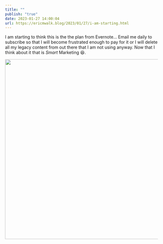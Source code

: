 ```yaml
---
title: ""
publish: "true"
date: 2023-01-27 14:00:04
url: https://ericmwalk.blog/2023/01/27/i-am-starting.html
---
```


I am starting to think this is the the plan from Evernote… Email me daily to subscribe so that I will become frustrated enough to pay for it or I will delete all my legacy content from out there that I am not using anyway. Now that I think about it that is *Smart* Marketing 😆.



<img src="uploads/2023/669539897d.jpg" width="600" height="591" alt="">